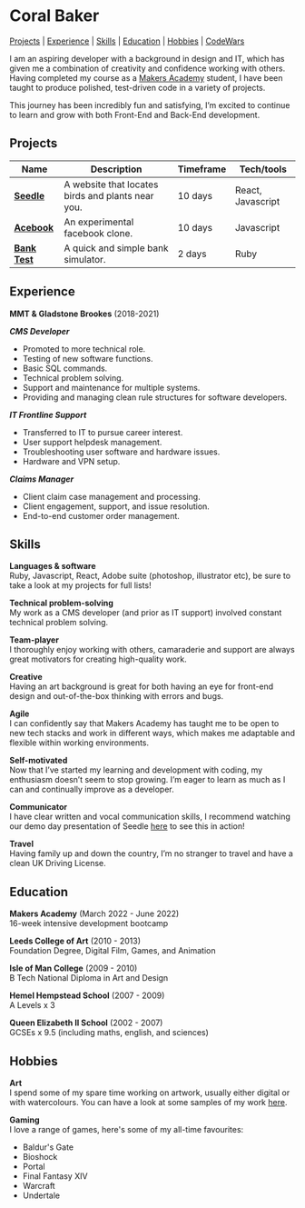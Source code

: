 Coral Baker
==================

[Projects](#projects) | [Experience](#experience) | [Skills](#skills)  | [Education](#education) | [Hobbies](#hobbies) | [CodeWars](https://www.codewars.com/users/Coral-Ann)

I am an aspiring developer with a background in design and IT, which has given me a combination of creativity and confidence working with others. Having completed my course as a [Makers Academy](https://makers.tech/about-us/) student, I have been taught to produce polished, test-driven code in a variety of projects.

This journey has been incredibly fun and satisfying, I’m excited to continue to learn and grow with both Front-End and Back-End development.

Projects
-------

| Name                         | Description       | Timeframe | Tech/tools        |
| ---------------------------- | ----------------- | ----------- | ----------------- |
| [**Seedle**](https://github.com/Coral-Ann/seedle) | A website that locates birds and plants near you. | 10 days | React, Javascript |
| [**Acebook**](https://github.com/Conor-Developer/acebook-metaperverse)  | An experimental facebook clone. | 10 days |  Javascript |
| [**Bank Test**](https://github.com/Coral-Ann/bank-test) | A quick and simple bank simulator. | 2 days | Ruby |

Experience
-------

**MMT & Gladstone Brookes** (2018-2021)

***CMS Developer***
- Promoted to more technical role.
- Testing of new software functions.
- Basic SQL commands.
- Technical problem solving.
- Support and maintenance for multiple systems. 
- Providing and managing clean rule structures for software developers.

***IT Frontline Support***
- Transferred to IT to pursue career interest.
- User support helpdesk management.
- Troubleshooting user software and hardware issues.
- Hardware and VPN setup.

***Claims Manager***
- Client claim case management and processing. 
- Client engagement, support, and issue resolution.
- End-to-end customer order management.

Skills
-------

**Languages & software**<br>
Ruby, Javascript, React, Adobe suite (photoshop, illustrator etc), be sure to take a look at my projects for full lists!

**Technical problem-solving**<br>
My work as a CMS developer (and prior as IT support) involved constant technical problem solving.

**Team-player**<br>
I thoroughly enjoy working with others, camaraderie and support are always great motivators for creating high-quality work.

**Creative**<br>
Having an art background is great for both having an eye for front-end design and out-of-the-box thinking with errors and bugs.

**Agile**<br>
I can confidently say that Makers Academy has taught me to be open to new tech stacks and work in different ways, which makes me adaptable and flexible within working environments.

**Self-motivated**<br>
Now that I’ve started my learning and development with coding, my enthusiasm doesn’t seem to stop growing. I’m eager to learn as much as I can and continually improve as a developer.

**Communicator**<br>
I have clear written and vocal communication skills, I recommend watching our demo day presentation of Seedle [here](https://www.youtube.com/watch?v=MnX0ePaLG-I&t=863s) to see this in action!

**Travel**<br>
Having family up and down the country, I’m no stranger to travel and have a clean UK Driving License.

Education
-------

**Makers Academy** (March 2022 - June 2022)  
16-week intensive development bootcamp

**Leeds College of Art** (2010 - 2013)  
Foundation Degree, Digital Film, Games, and Animation

**Isle of Man College** (2009 - 2010)  
B Tech National Diploma in Art and Design

**Hemel Hempstead School** (2007 - 2009)  
A Levels x 3

**Queen Elizabeth II School** (2002 - 2007)  
GCSEs x 9.5 (including maths, english, and sciences)

Hobbies
-------

**Art**  
I spend some of my spare time working on artwork, usually either digital or with watercolours.
You can have a look at some samples of my work [here](https://www.coralbakerart.com).

**Gaming**  
I love a range of games, here's some of my all-time favourites:
- Baldur's Gate
- Bioshock
- Portal
- Final Fantasy XIV
- Warcraft
- Undertale
